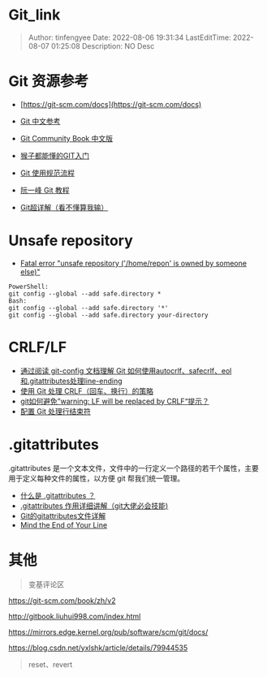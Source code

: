 # Git_link <!-- omit in toc -->

> Author: tinfengyee
> Date: 2022-08-06 19:31:34
> LastEditTime: 2022-08-07 01:25:08
> Description: NO Desc

# Git 资源参考

- [https://git-scm.com/docs](https://git-scm.com/docs)

- [Git 中文参考](https://www.bookstack.cn/read/git-doc-zh/README.md)
- [Git Community Book 中文版](http://static.kancloud.cn/thinkphp/git-community-book)
- [猴子都能懂的GIT入门](https://backlog.com/git-tutorial/cn/)
- [Git 使用规范流程](https://www.ruanyifeng.com/blog/2015/08/git-use-process.html)
- [阮一峰 Git 教程](https://www.bookstack.cn/read/git-tutorial/README.md)
- [Git超详解（看不懂算我输）](https://blog.csdn.net/weixin_44154094/article/details/114338173)

# Unsafe repository

- [Fatal error "unsafe repository ('/home/repon' is owned by someone else)"](https://stackoverflow.com/questions/71901632/fatal-error-unsafe-repository-home-repon-is-owned-by-someone-else)

```
PowerShell:
git config --global --add safe.directory *
Bash:
git config --global --add safe.directory '*'
git config --global --add safe.directory your-directory
```

# CRLF/LF

- [通过阅读 git-config 文档理解 Git 如何使用autocrlf、safecrlf、eol和.gitattributes处理line-ending](https://xiaozhuanlan.com/topic/4053786912#sectiontortoisegitsettingsaboutautocrlf)
- [使用 Git 处理 CRLF（回车、换行）的策略](https://stackoverflow.com/questions/170961/whats-the-strategy-for-handling-crlf-carriage-return-line-feed-with-git)
- [git如何避免”warning: LF will be replaced by CRLF“提示？](https://www.zhihu.com/question/50862500)
- [配置 Git 处理行结束符](https://docs.github.com/cn/get-started/getting-started-with-git/configuring-git-to-handle-line-endings#further-reading)


# .gitattributes

.gitattributes 是一个文本文件，文件中的一行定义一个路径的若干个属性，主要用于定义每种文件的属性，以方便 git 帮我们统一管理。

- [什么是 .gitattributes ？](https://zhuanlan.zhihu.com/p/108266134)
- [.gitattributes 作用详细讲解（git大佬必会技能)](https://blog.csdn.net/qq_35425070/article/details/106883833)
- [Git的gitattributes文件详解](https://www.shuzhiduo.com/A/x9J27W4j56/)
- [Mind the End of Your Line](https://adaptivepatchwork.com/2012/03/01/mind-the-end-of-your-line/)

# 其他

> 变基评论区

https://git-scm.com/book/zh/v2

http://gitbook.liuhui998.com/index.html

https://mirrors.edge.kernel.org/pub/software/scm/git/docs/

https://blog.csdn.net/yxlshk/article/details/79944535

> reset、revert